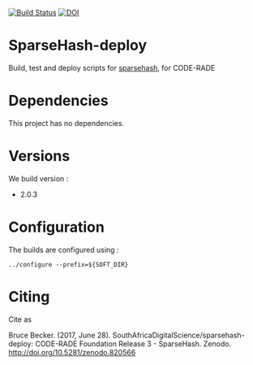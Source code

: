 [![Build Status](https://ci.sagrid.ac.za/job/sparsehash-deploy/badge/icon)](https://ci.sagrid.ac.za/job/sparsehash-deploy/) [![DOI](https://zenodo.org/badge/51440790.svg)](https://zenodo.org/badge/latestdoi/51440790)


# SparseHash-deploy

Build, test and deploy scripts  for [sparsehash](https://github.com/sparsehash/sparsehash), for CODE-RADE

# Dependencies

This project has no dependencies.

# Versions

We build version :

  * 2.0.3

#  Configuration

The builds are configured using :

```
../configure --prefix=${SOFT_DIR}

```

# Citing
Cite as

Bruce Becker. (2017, June 28). SouthAfricaDigitalScience/sparsehash-deploy: CODE-RADE Foundation Release 3 - SparseHash. Zenodo. http://doi.org/10.5281/zenodo.820566
